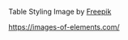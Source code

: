Table Styling
Image by <a href="https://www.freepik.com/free-vector/periodic-table-design-template_29760123.htm#query=periodic%20table&position=12&from_view=search">Freepik</a>

https://images-of-elements.com/
